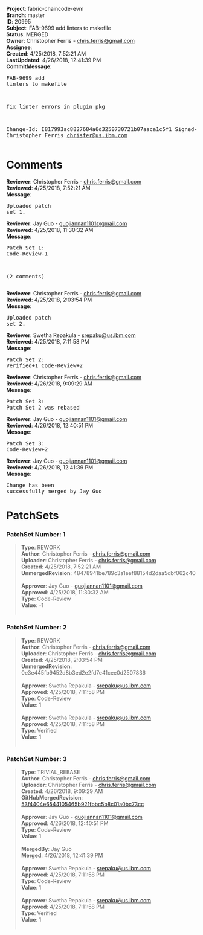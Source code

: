 <strong>Project</strong>: fabric-chaincode-evm<br><strong>Branch</strong>: master<br><strong>ID</strong>: 20995<br><strong>Subject</strong>: FAB-9699 add linters to makefile<br><strong>Status</strong>: MERGED<br><strong>Owner</strong>: Christopher Ferris - chris.ferris@gmail.com<br><strong>Assignee</strong>:<br><strong>Created</strong>: 4/25/2018, 7:52:21 AM<br><strong>LastUpdated</strong>: 4/26/2018, 12:41:39 PM<br><strong>CommitMessage</strong>:<br><pre>FAB-9699 add linters to makefile

fix linter errors in plugin pkg

Change-Id: I817993ac8827684a6d3250730721b07aaca1c5f1
Signed-off-by: Christopher Ferris <chrisfer@us.ibm.com>
</pre><h1>Comments</h1><strong>Reviewer</strong>: Christopher Ferris - chris.ferris@gmail.com<br><strong>Reviewed</strong>: 4/25/2018, 7:52:21 AM<br><strong>Message</strong>: <pre>Uploaded patch set 1.</pre><strong>Reviewer</strong>: Jay Guo - guojiannan1101@gmail.com<br><strong>Reviewed</strong>: 4/25/2018, 11:30:32 AM<br><strong>Message</strong>: <pre>Patch Set 1: Code-Review-1

(2 comments)</pre><strong>Reviewer</strong>: Christopher Ferris - chris.ferris@gmail.com<br><strong>Reviewed</strong>: 4/25/2018, 2:03:54 PM<br><strong>Message</strong>: <pre>Uploaded patch set 2.</pre><strong>Reviewer</strong>: Swetha Repakula - srepaku@us.ibm.com<br><strong>Reviewed</strong>: 4/25/2018, 7:11:58 PM<br><strong>Message</strong>: <pre>Patch Set 2: Verified+1 Code-Review+2</pre><strong>Reviewer</strong>: Christopher Ferris - chris.ferris@gmail.com<br><strong>Reviewed</strong>: 4/26/2018, 9:09:29 AM<br><strong>Message</strong>: <pre>Patch Set 3: Patch Set 2 was rebased</pre><strong>Reviewer</strong>: Jay Guo - guojiannan1101@gmail.com<br><strong>Reviewed</strong>: 4/26/2018, 12:40:51 PM<br><strong>Message</strong>: <pre>Patch Set 3: Code-Review+2</pre><strong>Reviewer</strong>: Jay Guo - guojiannan1101@gmail.com<br><strong>Reviewed</strong>: 4/26/2018, 12:41:39 PM<br><strong>Message</strong>: <pre>Change has been successfully merged by Jay Guo</pre><h1>PatchSets</h1><h3>PatchSet Number: 1</h3><blockquote><strong>Type</strong>: REWORK<br><strong>Author</strong>: Christopher Ferris - chris.ferris@gmail.com<br><strong>Uploader</strong>: Christopher Ferris - chris.ferris@gmail.com<br><strong>Created</strong>: 4/25/2018, 7:52:21 AM<br><strong>UnmergedRevision</strong>: 48478941be789c3a1eef88154d2daa5dbf062c40<br><br><strong>Approver</strong>: Jay Guo - guojiannan1101@gmail.com<br><strong>Approved</strong>: 4/25/2018, 11:30:32 AM<br><strong>Type</strong>: Code-Review<br><strong>Value</strong>: -1<br><br></blockquote><h3>PatchSet Number: 2</h3><blockquote><strong>Type</strong>: REWORK<br><strong>Author</strong>: Christopher Ferris - chris.ferris@gmail.com<br><strong>Uploader</strong>: Christopher Ferris - chris.ferris@gmail.com<br><strong>Created</strong>: 4/25/2018, 2:03:54 PM<br><strong>UnmergedRevision</strong>: 0e3e445fb9452d8b3ed2e2fd7e41cee0d2507836<br><br><strong>Approver</strong>: Swetha Repakula - srepaku@us.ibm.com<br><strong>Approved</strong>: 4/25/2018, 7:11:58 PM<br><strong>Type</strong>: Code-Review<br><strong>Value</strong>: 1<br><br><strong>Approver</strong>: Swetha Repakula - srepaku@us.ibm.com<br><strong>Approved</strong>: 4/25/2018, 7:11:58 PM<br><strong>Type</strong>: Verified<br><strong>Value</strong>: 1<br><br></blockquote><h3>PatchSet Number: 3</h3><blockquote><strong>Type</strong>: TRIVIAL_REBASE<br><strong>Author</strong>: Christopher Ferris - chris.ferris@gmail.com<br><strong>Uploader</strong>: Christopher Ferris - chris.ferris@gmail.com<br><strong>Created</strong>: 4/26/2018, 9:09:29 AM<br><strong>GitHubMergedRevision</strong>: [53f4404e6544105465b921fbbc5b8c01a0bc73cc](https://github.com/hyperledger/fabric-chaincode-evm/commit/53f4404e6544105465b921fbbc5b8c01a0bc73cc)<br><br><strong>Approver</strong>: Jay Guo - guojiannan1101@gmail.com<br><strong>Approved</strong>: 4/26/2018, 12:40:51 PM<br><strong>Type</strong>: Code-Review<br><strong>Value</strong>: 1<br><br><strong>MergedBy</strong>: Jay Guo<br><strong>Merged</strong>: 4/26/2018, 12:41:39 PM<br><br><strong>Approver</strong>: Swetha Repakula - srepaku@us.ibm.com<br><strong>Approved</strong>: 4/25/2018, 7:11:58 PM<br><strong>Type</strong>: Code-Review<br><strong>Value</strong>: 1<br><br><strong>Approver</strong>: Swetha Repakula - srepaku@us.ibm.com<br><strong>Approved</strong>: 4/25/2018, 7:11:58 PM<br><strong>Type</strong>: Verified<br><strong>Value</strong>: 1<br><br></blockquote>